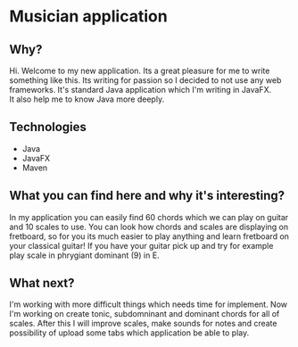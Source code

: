 
# Musician application

## Why?
Hi. Welcome to my new application. Its a great pleasure for me to write something like this.
Its writing for passion so I decided to not use any web frameworks. It's standard Java application which I'm writing in JavaFX.  
It also help me to know Java more deeply. 

## Technologies

- Java
- JavaFX
- Maven

## What you can find here and why it's interesting?

In my application you can easily find 60 chords which we can play on guitar and 10 scales to use.
You can look how chords and scales are displaying on fretboard, so for you its much easier to play anything
and learn fretboard on your classical guitar! If you have your guitar pick up and try for example play scale in phrygiant dominant (9) in E.

## What next?

I'm working with more difficult things which needs time for implement. 
Now I'm working on create tonic, subdomninant and dominant chords for all of scales.
After this I will improve scales, make sounds for notes and create possibility of upload some tabs which
application be able to play.








